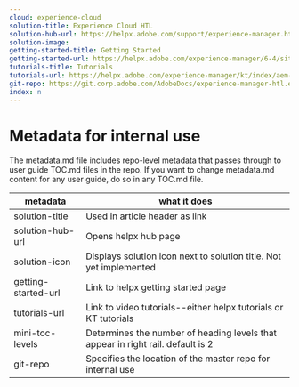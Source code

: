 ```yaml
---
cloud: experience-cloud
solution-title: Experience Cloud HTL
solution-hub-url: https://helpx.adobe.com/support/experience-manager.html
solution-image: 
getting-started-title: Getting Started
getting-started-url: https://helpx.adobe.com/experience-manager/6-4/sites/deploying/user-guide.html
tutorials-title: Tutorials
tutorials-url: https://helpx.adobe.com/experience-manager/kt/index/aem-6-4-videos.html
git-repo: https://git.corp.adobe.com/AdobeDocs/experience-manager-htl.en
index: n
---
```


# Metadata for internal use

The metadata.md file includes repo-level metadata that passes through to user guide TOC.md files in the repo. If you want to change metadata.md content for any user guide, do so in any TOC.md file.

| metadata | what it does |
|--- |--- |
| solution-title | Used in article header as link |
| solution-hub-url | Opens helpx hub page |
| solution-icon | Displays solution icon next to solution title. Not yet implemented |
| getting-started-url | Link to helpx getting started page |
| tutorials-url | Link to video tutorials--either helpx tutorials or KT tutorials |
| mini-toc-levels | Determines the number of heading levels that appear in right rail. default is 2 |
| git-repo | Specifies the location of the master repo for internal use |
